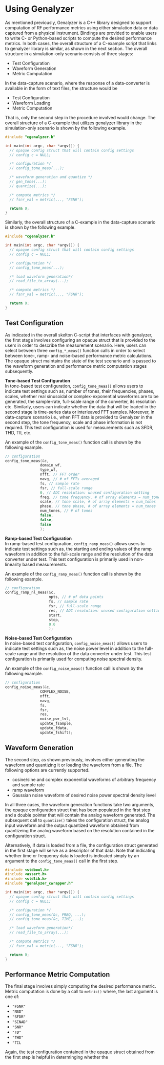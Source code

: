 Using Genalyzer
===============
As mentioned previously, Genalyzer is a C++ library designed to support computation of RF performance metrics using either simulation data or data captured from a physical instrument. Bindings are provided to enable users to write C- or Python-based scripts to compute the desired performance metrics. In both cases, the overall structure of a C-example script that links to genalyzer library is similar, as shown in the next section. The overall structure in a simulation-only scenario consists of three stages:

* Test Configuration
* Waveform Generation
* Metric Computation

In the data-capture scenario, where the response of a data-converter is available in the form of text files, the structure would be 

* Test Configuration
* Waveform Loading
* Metric Computation

That is, only the second step in the procedure involved would change. The overall structure of a C-example that utilizes genalyzer library in the simulation-only scenario is shown by the following example.
``` c
#include "cgenalyzer.h"

int main(int argc, char *argv[]) {  
  // opaque config struct that will contain config settings
  // config c = NULL;

  /* configuration */
  // config_tone_meas(...);

  /* waveform generation and quantize */
  // gen_tone(...);
  // quantize(...);

  /* compute metrics */
  // fsnr_val = metric(..., "FSNR");

  return 0;
}
```
Similarly, the overall structure of a C-example in the data-capture scenario is shown by the following example.
``` c
#include "cgenalyzer.h"

int main(int argc, char *argv[]) {  
  // opaque config struct that will contain config settings
  // config c = NULL;

  /* configuration */
  // config_tone_meas(...);

  /* load waveform generation*/
  // read_file_to_array(...);

  /* compute metrics */
  // fsnr_val = metric(..., "FSNR");

  return 0;
}
```

Test Configuration
------------------
As indicated in the overall skelton C-script that interfaces with genalyzer, the first stage involves configuring an opaque struct that is provided to the users in order to describe the measurement scenario. Here, users can select between three `config_*_meas()` function calls in order to select between tone-, ramp- and noise-based performance metric calculations. The opaque struct maintains the state of the test scenario and is passed to the waveform generation and performance metric computation stages subsequently.

**Tone-based Test Configuration**<br />
In tone-based test configuration, `config_tone_meas()` allows users to indicate test settings such as, number of tones, their frequencies, phases, scales, whether real sinusoidal or complex-exponential waveforms are to be generated, the sample-rate, full-scale range of the converter, its resolution etc. Similarly, users can indicate whether the data that will be loaded in the second stage is time-series data or interleaved FFT samples. Moreover, in data-capture scenario i.e., when FFT data is provided to Genalyzer in the second step, the tone frequency, scale and phase information is not required. This test configuration is used for measurements such as SFDR, THD, TIL etc.

An example of the `config_tone_meas()` function call is shown by the following example.
``` c
// configuration
config_tone_meas(&c,
				domain_wf,
				type_wf,
				nfft, // FFT order
				navg, // # of FFTs averaged
				fs, // sample rate
				fsr, // full-scale range
				0, // ADC resolution: unused configuration setting
				freq, // tone frequency, # of array elements = num_tones
				scale, // tone scale, # of array elements = num_tones
				phase, // tone phase, # of array elements = num_tones
				num_tones, // # of tones
				false,
				false,
				false
				);
```

**Ramp-based Test Configuration**<br />
In ramp-based test configuration, `config_ramp_meas()` allows users to indicate test settings such as, the starting and ending values of the ramp waveform in addition to the full-scale range and the resolution of the data converter under test. This test configuration is primarily used in non-linearity based measurements.

An example of the `config_ramp_meas()` function call is shown by the following example.
``` c
// configuration
config_ramp_nl_meas(&c,
					npts, // # of data points
					fs, // sample rate
					fsr, // full-scale range
					res, // ADC resolution: unused configuration setting
					start,
					stop,
					0.0
					);
```

**Noise-based Test Configuration**<br/>
In noise-based test configuration, `config_noise_meas()` allows users to indicate test settings such as, the noise power level in addition to the full-scale range and the resolution of the data converter under test. This test configuration is primarily used for computing noise spectral density. 

An example of the `config_noise_meas()` function call is shown by the following example.
``` c
// configuration
config_noise_meas(&c,
				COMPLEX_NOISE,
				nfft,
				navg,
				fs,
				fsr,
				res,
				noise_pwr_lvl,
				update_fsample,
				update_fdata,
				update_fshift);
```

Waveform Generation
-------------------
The second step, as shown previously, involves either generating the waveform and quantizing it or loading the waveform from a file. The following options are currently supported.

- cosine/sine and complex exponential waveforms of arbitrary frequency and sample rate
- ramp waveform
- Gaussian noise waveform of desired noise power spectral density level

In all three cases, the waveform generation functions take two arguments, the opaque configuration struct that has been populated in the first step and a double pointer that will contain the analog waveform generated. The subsequent call to `quantize()` takes the configuration struct, the analog input waveform and the output quantized waveform obtained from quantizeing the analog waveform based on the resolution contained in the configuration struct.

Alternatively, if data is loaded from a file, the configuration struct generated in the first stage will serve as a descriptor of that data. Note that indicating whether time or frequency data is loaded is indicated simply by an argument to the `config_tone_meas()` call in the first step.
``` c
#include <stdbool.h>
#include <assert.h>
#include <stdlib.h>
#include "genalyzer_cwrapper.h"

int main(int argc, char *argv[]) {  
  // opaque config struct that will contain config settings
  // config c = NULL;

  /* configuration */
  // config_tone_meas(&c, FREQ, ...);
  // config_tone_meas(&c, TIME,...);

  /* load waveform generation*/
  // read_file_to_array(...);

  /* compute metrics */
  // fsnr_val = metric(..., "FSNR");

  return 0;
}
```

Performance Metric Computation
------------------------------
The final stage involves simply computing the desired performance metric. Metric computation is done by a call to ``metric()`` where, the last argument is one of: 

  * `"FSNR"`
  * `"NSD"`
  * `"SFDR"`
  * `"SINAD"`
  * `"SNR"`
  * `"TD"`
  * `"THD"`
  * `"TIL`

Again, the test configuration contained in the opaque struct obtained from the first step is helpful in determinging whether the 